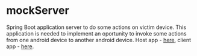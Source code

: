 # mockServer
Spring Boot application server to do some actions on victim device.
This application is needed to implement an oportunity to invoke some actions from one android device to another android device.
Host app - [here](https://github.com/qstpss/HostMockApplication), client app - [here](https://github.com/qstpss/VictimMockApplication).
